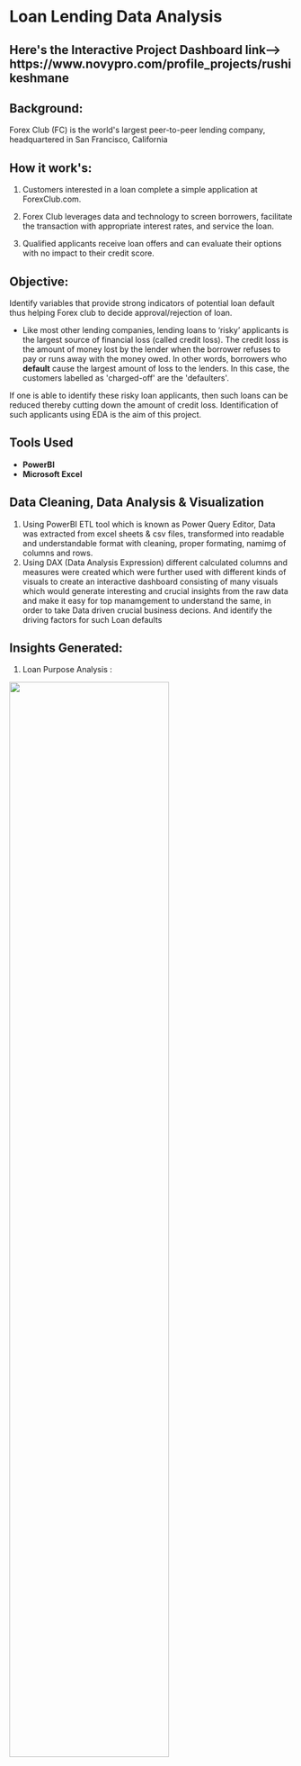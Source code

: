 # Loan Lending Data Analysis

<h2> Here's the Interactive Project Dashboard link--> https://www.novypro.com/profile_projects/rushikeshmane </h2>

<h2> Background:</h2>

Forex Club (FC) is the world's largest peer-to-peer lending company, headquartered in San Francisco, California

<h2> How it work's: </h2>


1. Customers interested in a loan complete a simple application at ForexClub.com.

2. Forex Club leverages data and technology to screen borrowers, facilitate the transaction with appropriate interest rates, and 
service the loan.

3. Qualified applicants receive loan offers and can evaluate their options with no impact to their credit score.

<h2> Objective: </h2> 
  Identify variables that provide strong indicators of potential loan default thus helping Forex club to decide approval/rejection of 
loan.

      
 
  
  * Like most other lending companies, lending loans to ‘risky’ applicants is the largest source of financial loss (called credit loss). The credit loss is the amount of money lost by the lender when the borrower refuses to pay or runs away with the money owed. In other words, borrowers who **default** cause the largest amount of loss to the lenders. In this case, the customers labelled as 'charged-off' are the 'defaulters'. 

If one is able to identify these risky loan applicants, then such loans can be reduced thereby cutting down the amount of credit loss. Identification of such applicants using EDA is the aim of this project.
     
<h2>Tools Used</h2>

- <b>PowerBI</b> 
- <b>Microsoft Excel</b>

<h2>Data Cleaning, Data Analysis & Visualization </h2>

1. Using PowerBI ETL tool which is known as Power Query Editor, Data was extracted from excel sheets & csv files, transformed into readable and understandable format with cleaning, proper formating, namimg of columns and rows.
2. Using DAX (Data Analysis Expression) different calculated columns and measures were created which were further used with different kinds of visuals to create an interactive dashboard consisting of many visuals which would generate interesting and crucial insights from the raw data and make it easy for top manamgement to understand the same, in order to take Data driven crucial business decions. And identify the driving factors for such Loan defaults

<h2>Insights Generated:</h2>



1. Loan Purpose Analysis : <br/>   
<img src="https://github.com/Rushikeshvmane/Loan-Lending-Data-Analysis/assets/141236953/edb73ce3-a2a3-4987-9345-a155f81b3504" height="70%" width="75%"/>

<br />
<br />
2. Loan Status Analysis:
  Year, Subscription, Model colour, Category:  <br/>
<img src="https://github.com/Rushikeshvmane/Loan-Lending-Data-Analysis/assets/141236953/8e39cf9b-b563-4079-8ace-4ae888070867" height="50%" width="50%" alt="Disk Sanitization Steps"/>
<br />
<br />
3. Loan Term by Loan Status Analysis: <br/>
<img src="https://github.com/Rushikeshvmane/Loan-Lending-Data-Analysis/assets/141236953/38458043-656d-4f61-a483-fa544e0572c0" height="55%" width="55%" alt="Disk Sanitization Steps"/>
  

  

<br />
<br />
4. Deafulter Rate % by Employement Length:  <br/>
<img src="https://github.com/Rushikeshvmane/Loan-Lending-Data-Analysis/assets/141236953/f3452256-0040-4536-98a1-0f10885db813" height="80%" width="80%" alt="Disk Sanitization Steps"/>
<br />
<br />

5. Deafulter Rate % Among Home Ownership Status:  <br/>
<img src="https://github.com/Rushikeshvmane/Loan-Lending-Data-Analysis/assets/141236953/22ebbd32-eb07-415d-ad9d-3420b8b2bdf0" height="50%" width="50%" alt="Disk Sanitization Steps"/>
<br />
<br />

6. Deafulter Rate % Among Verification Status:  <br/>
<img src="https://github.com/Rushikeshvmane/Loan-Lending-Data-Analysis/assets/141236953/eec8a6d5-cd61-4cdd-8f1d-efd8ac1c5dfd" height="50%" width="50%" alt="Disk Sanitization Steps"/>
<br />
<br />










7. Driving Factors/ Insights:    

    i)  Loan Purpose :- The top two reasons for loans are debt consolidation and credit card. Such applications should be carefully assessed.
    
    ii)  Overall Default Rate stands at 14.59%.

    iii)  Loan approved for 36 months seems to have a greater % of defaulters i.e. 8.37% as compared to loans approved for 60 
           months term 6.22%. So the shorter term for approved loans can be an important factor due to which
           rate of defaulters is increasing in market and neccessary steps can be taken in order to prevent the same. 

    iv) Maximum number of defaulters have 10/10+ years of experience and 0 to 2 years of experience. Hence, Forex Clun (FC)
         should be take this aspect into consideration while lending loans. 

    v)  91 % of the defaulters already have a mortgage taken out or live on rent, this can be an driving factor that FC should look into. 

     vi)  Among the defaulters, maximum number (38%) of the loan applicants are 'Not Verified'. Hence, Forex Club (LC) should make the norms 
          stringent on 'Verification' aspect of the candidate's reported annual income.. 


    
